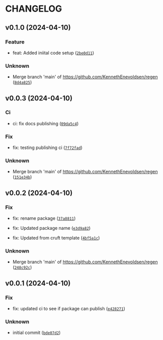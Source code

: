 # CHANGELOG



## v0.1.0 (2024-04-10)

### Feature

* feat: Added iniital code setup ([`2be0d11`](https://github.com/KennethEnevoldsen/retrigen/commit/2be0d11961d2e2e57554b4247482089a019066cd))

### Unknown

* Merge branch &#39;main&#39; of https://github.com/KennethEnevoldsen/regen ([`8d4a825`](https://github.com/KennethEnevoldsen/retrigen/commit/8d4a8255d3e0ea361331390ddef72819e091de77))


## v0.0.3 (2024-04-10)

### Ci

* ci: fix docs publishing ([`09da5c4`](https://github.com/KennethEnevoldsen/retrigen/commit/09da5c4765ab185ab80ecd241a8ad6e99d741cbe))

### Fix

* fix: testing publishing ci ([`7f72fad`](https://github.com/KennethEnevoldsen/retrigen/commit/7f72fad010abb30f836ceb2db74507f77b871c93))

### Unknown

* Merge branch &#39;main&#39; of https://github.com/KennethEnevoldsen/regen ([`151e34b`](https://github.com/KennethEnevoldsen/retrigen/commit/151e34b70c15ee04fb5c99943170b4b334c8f465))


## v0.0.2 (2024-04-10)

### Fix

* fix: rename package ([`37a8811`](https://github.com/KennethEnevoldsen/retrigen/commit/37a8811ccf6e3a896a0f7bff502d3047a7621ad9))

* fix: Updated package name ([`e3d9a82`](https://github.com/KennethEnevoldsen/retrigen/commit/e3d9a82625370353787bc9f50c9f91568b0a2eb7))

* fix: Updated from cruft template ([`4bf5a1c`](https://github.com/KennethEnevoldsen/retrigen/commit/4bf5a1c894763875d0001485d3e3ea074bd1c143))

### Unknown

* Merge branch &#39;main&#39; of https://github.com/KennethEnevoldsen/regen ([`248c92c`](https://github.com/KennethEnevoldsen/retrigen/commit/248c92c0c4a0e2b069e97e6d25cc8a5c6ead604c))


## v0.0.1 (2024-04-10)

### Fix

* fix: updated ci to see if package can publish ([`e428271`](https://github.com/KennethEnevoldsen/retrigen/commit/e428271cf7306aeff6b9518888e0a736b10f06d0))

### Unknown

* initial commit ([`bde07d2`](https://github.com/KennethEnevoldsen/retrigen/commit/bde07d254d94c717a2014e8b152ac3fb6e8b1d62))
